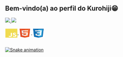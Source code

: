 ## Bem-vindo(a) ao perfil do Kurohiji😁

 <div>
   <a href="https://github.com/kurohiji">
   <img height="180em" src="https://github-readme-stats.vercel.app/api?username=kurohiji&show_icons=true&theme=tokyonight&include_all_commits=true&count_private=true"/>
   <img height="180em" src="https://github-readme-stats.vercel.app/api/top-langs/?username=kurohiji&layout=compact&langs_count=6&theme=tokyonight"/>

</div>
<div style="display: inline_block"><br>
  <img align="center" alt="Js" height="30" width="40" src="https://raw.githubusercontent.com/devicons/devicon/master/icons/javascript/javascript-plain.svg">
  <img align="center" alt="HTML" height="30" width="40" src="https://raw.githubusercontent.com/devicons/devicon/master/icons/html5/html5-original.svg">
  <img align="center" alt="CSS" height="30" width="40" src="https://raw.githubusercontent.com/devicons/devicon/master/icons/css3/css3-original.svg">
</div>
 
 <br>
 
 <div> 
 
  ![Snake animation](https://github.com/devemdobro/devemdobro/blob/output/github-contribution-grid-snake.svg)

</div>

